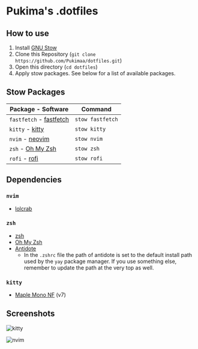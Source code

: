 # Pukima's .dotfiles
## How to use
1. Install [GNU Stow](https://www.gnu.org/software/stow/)
2. Clone this Repository (`git clone https://github.com/Pukimaa/dotfiles.git`)
3. Open this directory (`cd dotfiles`)
4. Apply stow packages. See below for a list of available packages.

## Stow Packages
| Package - Software                                                    | Command          |
| --------------------------------------------------------------------- | ---------------- |
| `fastfetch` - [fastfetch](https://github.com/fastfetch-cli/fastfetch) | `stow fastfetch` | 
| `kitty` - [kitty](https://sw.kovidgoyal.net/kitty/)                   | `stow kitty`     |
| `nvim` - [neovim](https://neovim.io/)                                 | `stow nvim`      |
| `zsh` - [Oh My Zsh](https://ohmyz.sh/)                                | `stow zsh`       |
| `rofi` - [rofi](https://github.com/lbonn/rofi)                        | `stow rofi`      |

## Dependencies
### `nvim`
- [lolcrab](https://github.com/mazznoer/lolcrab)
### `zsh`
- [zsh](https://github.com/ohmyzsh/ohmyzsh/wiki/Installing-ZSH)
- [Oh My Zsh](https://ohmyz.sh/#install)
- [Antidote](https://github.com/mattmc3/antidote?tab=readme-ov-file#installation)
    - In the `.zshrc` file the path of antidote is set to the default install path used by the `yay` package manager. If you use something else, remember to update the path at the very top as well.
### `kitty`
- [Maple Mono NF](https://github.com/subframe7536/maple-font/releases) (v7)

## Screenshots
![kitty](https://github.com/user-attachments/assets/178fd65a-8136-4982-89c9-4118553b8fab)

![nvim](https://github.com/user-attachments/assets/4bd4b50f-b234-4436-b76e-fc8ccf08b3c0)

